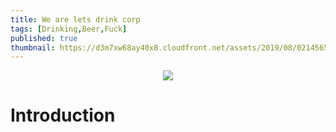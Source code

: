 ```yaml
---
title: We are lets drink corp
tags: [Drinking,Beer,Fuck]
published: true
thumbnail: https://d3m7xw68ay40x8.cloudfront.net/assets/2019/08/02145655/august-2019-beer-events-guide.jpg
---
```


<p align = "center">
<img src = "https://imgur.com/2UNjnrE">
</p>


# Introduction


